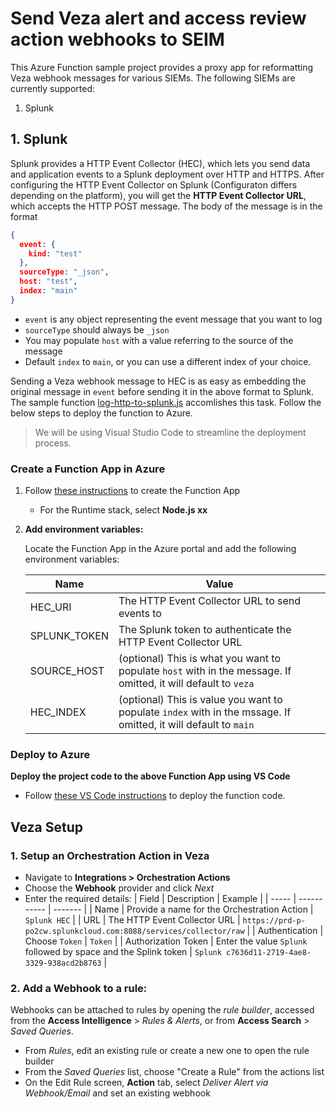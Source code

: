 
# Send Veza alert and access review action webhooks to SEIM

This Azure Function sample project provides a proxy app for reformatting Veza webhook messages for various SIEMs. The following SIEMs are currently supported:
1. Splunk

## 1. Splunk
Splunk provides a HTTP Event Collector (HEC), which lets you send data and application events to a Splunk deployment over HTTP and HTTPS. After configuring the HTTP Event Collector on Splunk (Configuraton differs depending on the platform), you will get the **HTTP Event Collector URL**, which accepts the HTTP POST message. The body of the message is in the format

```json
{
  event: {
    kind: "test"
  },
  sourceType: "_json",
  host: "test",
  index: "main"
}
```
* `event` is any object representing the event message that you want to log
* `sourceType` should always be `_json`
* You may populate `host` with a value referring to the source of the message
* Default `index` to `main`, or you can use a different index of your choice.

Sending a Veza webhook message to HEC is as easy as embedding the original message in `event` before sending it in the above format to Splunk. The sample function [log-http-to-splunk.js](./src/functions/log-http-to-splunk.js) accomlishes this task. Follow the below steps to deploy the function to Azure.

> We will be using Visual Studio Code to streamline the deployment process. 

### Create a Function App in Azure

1. Follow [these instructions](https://learn.microsoft.com/en-us/azure/azure-functions/create-first-function-vs-code-csharp#publish-the-project-to-azure) to create the Function App
    * For the Runtime stack, select **Node.js xx** 

2. **Add environment variables:**
  
    Locate the Function App in the Azure portal and add the following environment variables:

    | Name | Value |
    | ---- | ----- |
    | HEC_URI | The HTTP Event Collector URL to send events to |
    | SPLUNK_TOKEN | The Splunk token to authenticate the HTTP Event Collector URL |
    | SOURCE_HOST | (optional) This is what you want to populate `host` with in the message. If omitted, it will default to `veza` |
    | HEC_INDEX | (optional) This is value you want to populate `index` with in the mssage. If omitted, it will default to `main` |

### Deploy to Azure

**Deploy the project code to the above Function App using VS Code**

* Follow [these VS Code instructions](https://learn.microsoft.com/en-us/azure/azure-functions/create-first-function-vs-code-csharp#deploy-the-project-to-azure) to deploy the function code.


## Veza Setup

### 1. Setup an Orchestration Action in Veza

* Navigate to **Integrations > Orchestration Actions** 
* Choose the **Webhook** provider and click *Next*
* Enter the required details:
  | Field | Description | Example |
  | ----- | ----------- | ------- |
  | Name  | Provide a name for the Orchestration Action | `Splunk HEC` |
  | URL   | The HTTP Event Collector URL | `https://prd-p-po2cw.splunkcloud.com:8088/services/collector/raw` |
  | Authentication | Choose `Token` | `Token` |
  | Authorization Token | Enter the value `Splunk` followed by space and the Splink token | `Splunk c7636d11-2719-4ae8-3329-938acd2b8763` |

### 2. Add a Webhook to a rule:
Webhooks can be attached to rules by opening the *rule builder*, accessed from the **Access Intelligence** > *Rules & Alerts*, or from **Access Search** > *Saved Queries*.
* From *Rules*, edit an existing rule or create a new one to open the rule builder
* From the *Saved Queries* list, choose "Create a Rule" from the actions list
* On the Edit Rule screen, **Action** tab, select *Deliver Alert via Webhook/Email* and set an existing webhook


